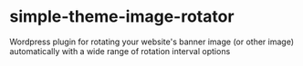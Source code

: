 # simple-theme-image-rotator
Wordpress plugin for rotating your website's banner image (or other image) automatically with a wide range of rotation interval options
